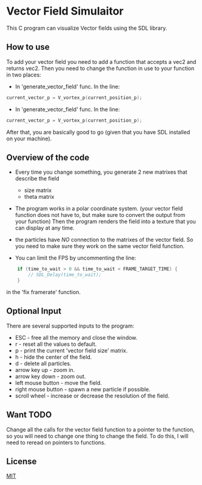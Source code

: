 # Vector Field Simulaitor
This C program can visualize Vector fields using the SDL library.

## How to use
To add your vector field you need to add a function that accepts a vec2 and returns vec2.
Then you need to change the function in use to your function in two places:
* In 'generate_vector_field' func. In the line:

``` C
current_vector_p = V_vortex_p(current_position_p);
```

* In 'generate_vector_field' func. In the line:

``` C
current_vector_p = V_vortex_p(current_position_p);
```

After that, you are basically good to go (given that you have SDL installed on your machine).

## Overview of the code
* Every time you change something, you generate 2 new matrixes that describe the field 
    * size matrix
    * theta matrix

* The program works in a polar coordinate system. (your vector field function does not have to, but make sure to convert the output from your function)
Then the program renders the field into a texture that you can display at any time.

* the particles have *NO* connection to the matrixes of the vector field. So you need to make sure they work on the same vector field function.


* You can limit the FPS by uncommenting the line:
``` C
    if (time_to_wait > 0 && time_to_wait < FRAME_TARGET_TIME) {
        // SDL_Delay(time_to_wait);
    }
```
in the 'fix framerate' function.


## Optional Input
There are several supported inputs to the program:
* ESC - free all the memory and close the window.
* r - reset all the values to default.
* p - print the current 'vector field size' matrix.
* h - hide the center of the field.
* d - delete all particles.
* arrow key up - zoom in.
* arrow key down - zoom out.
* left mouse button - move the field.
* right mouse button - spawn a new particle if possible.
* scroll wheel - increase or decrease the resolution of the field.


## Want TODO
Change all the calls for the vector field function to a pointer to the function, so you will need to change one thing to change the field.
To do this, I will need to reread on pointers to functions.

## License

[MIT](https://choosealicense.com/licenses/mit/)
